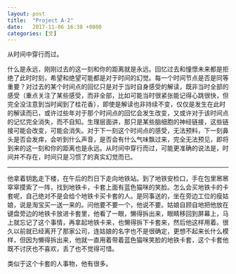 ```yaml
---
layout: post
title:  "Project A-2"
date:   2017-11-06 16:38 +0800
categories: [文]
---
```


从时间中穿行而过。

什么是永远，刚刚过去的这一刻和你的距离就是永远。回忆过去和憧憬未来都是拒绝了此时时刻，希望和绝望可能都是对于时间的幻觉。每一个时间节点是否是同等重要？对过去的某个时间点的回忆只是对于当时自身感受的解读，既非当时全部的感受（重点关注了某些感受，而非全部，比如可能当时很紧张能记得心跳很快，但完全没注意到当时闻到了桂花香），即使是解读也非持续不变，仅仅是发生在此时的解读而已，或许过些年对于那个时间点的回忆会发生改变，又或许对于该时间点的记忆完全消失，而不自知。生理层面讲，那只是某些脑细胞的神经链接，这些链接可能会改变，可能会消失。对于下一刻这个时间点的感受，无法预料，下一刻鼻头是否会发痒，会听到什么声音，是否会有什么气味飘过来，完全无法预见，即将到来的这一刻和你的距离也是永远。从时间中穿行而过，可能更准确的说法是，时间并不存在，时间只是习惯了的真实幻觉而已。



---



他拿着钥匙走下楼，在午后的烈日下走向地铁站。到了地铁安检口，手在包里窸窸窣窣摸索了一阵，找到地铁卡，卡套上面有蓝色猫咪的笑脸。怎么会买地铁卡的卡套呢，自己绝对不是会给个地铁卡买卡套的人。是同事送的，坐在旁边工位的瘦姑娘，说是淘宝买一送一来的。问他要不要一个，他说不要。姑娘自顾自地把他放在键盘旁边的地铁卡放进卡套里，他看了一眼，懒得拆出来，眼睛移回到屏幕上，马上就忘记了这个事情，再拿起地铁卡来，也懒得拆下卡套来，然后他这样用着。很久以前就已经离开了那家公司，连姑娘的名字也不是很确定，更想不起来长什么模样，但因为懒得拆出来，他就一直用着带着蓝色猫咪笑脸的地铁卡套，这个卡套他既不讨厌也不喜欢，丢了也不觉得可惜。

类似于这个卡套的人事物，他有很多。

